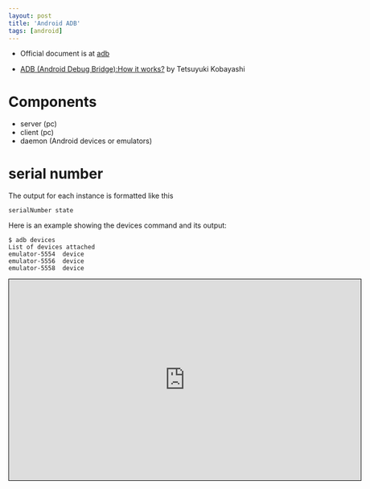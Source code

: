 ```yaml
---
layout: post
title: 'Android ADB'
tags: [android]
---
```


- Official document is at [adb](http://developer.android.com/tools/help/adb.html)

- [ADB (Android Debug Bridge):How it works?](https://events.linuxfoundation.org/images/stories/pdf/lf_abs12_kobayashi.pdf) by Tetsuyuki Kobayashi

# Components

- server (pc)
- client (pc)
- daemon (Android devices or emulators)

# serial number

The output for each instance is formatted like this

```
serialNumber state
```

Here is an example showing the devices command and its output:

```
$ adb devices
List of devices attached
emulator-5554  device
emulator-5556  device
emulator-5558  device
```

<iframe style="width:700px;height:400px;border: 1px
solid black" src="http://app.wisemapping.com/c/maps/153198/embed?zoom=1"> </iframe>
